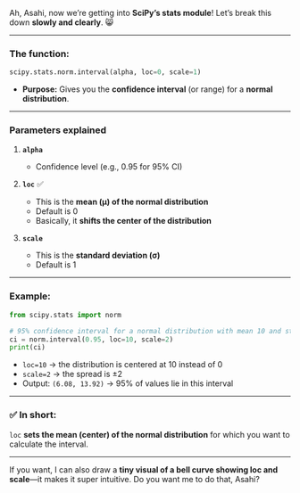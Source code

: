 Ah, Asahi, now we’re getting into **SciPy’s stats module**! Let’s break this down **slowly and clearly**. 😸

---

### **The function:**

```python
scipy.stats.norm.interval(alpha, loc=0, scale=1)
```

* **Purpose:** Gives you the **confidence interval** (or range) for a **normal distribution**.

---

### **Parameters explained**

1. **`alpha`**

   * Confidence level (e.g., 0.95 for 95% CI)

2. **`loc`** ✅

   * This is the **mean (μ) of the normal distribution**
   * Default is 0
   * Basically, it **shifts the center of the distribution**

3. **`scale`**

   * This is the **standard deviation (σ)**
   * Default is 1

---

### **Example:**

```python
from scipy.stats import norm

# 95% confidence interval for a normal distribution with mean 10 and std 2
ci = norm.interval(0.95, loc=10, scale=2)
print(ci)
```

* `loc=10` → the distribution is centered at 10 instead of 0
* `scale=2` → the spread is ±2
* Output: `(6.08, 13.92)` → 95% of values lie in this interval

---

### ✅ **In short:**

`loc` **sets the mean (center) of the normal distribution** for which you want to calculate the interval.

---

If you want, I can also draw a **tiny visual of a bell curve showing loc and scale**—it makes it super intuitive. Do you want me to do that, Asahi?
